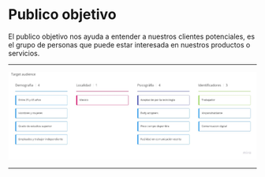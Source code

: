 # Publico objetivo

El publico objetivo nos ayuda a entender a nuestros clientes potenciales, es el grupo de personas que puede estar interesada en nuestros productos o servicios.

---

![Publico objetivo](/Images/TargetAudience.jpg)

---
